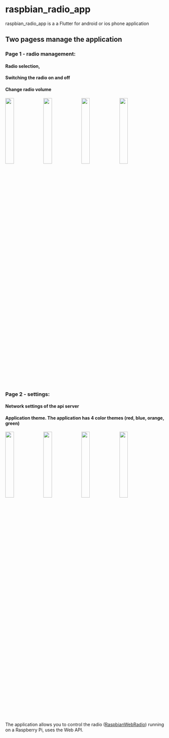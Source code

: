 
# raspbian_radio_app

raspbian_radio_app is a a Flutter for android or ios phone application 


## Two pagess manage the application
### Page 1 - radio management:
#### Radio selection, 
#### Switching the radio on and off
#### Change radio volume

<img src="https://user-images.githubusercontent.com/27755739/126339001-3e0a9edd-0cbd-40cf-909a-e9a195927382.jpg" width="23%" height="23%"> <img src="https://user-images.githubusercontent.com/27755739/126339879-62a5e4af-dcc2-4faa-b439-6ffee18991b5.jpg" width="23%" height="23%"> <img src="https://user-images.githubusercontent.com/27755739/126339884-3f083ace-e94d-4618-a65a-dd958f49001e.jpg" width="23%" height="23%"> <img src="https://user-images.githubusercontent.com/27755739/126339887-768ce190-df3f-4660-843b-83118c9baaf2.jpg" width="23%" height="23%">

### Page 2 - settings:
#### Network settings of the api server
#### Application theme. The application has 4 color themes (red, blue, orange, green)

<img src="https://user-images.githubusercontent.com/27755739/126345610-b7ed709a-95b2-4b77-b9b1-350e494f2e6b.jpg" width="23%" height="23%"> <img src="https://user-images.githubusercontent.com/27755739/126345614-a614c90a-8a21-4dc4-9ed6-fdf6e6f639ca.jpg" width="23%" height="23%"> <img src="https://user-images.githubusercontent.com/27755739/126345603-4467a772-7457-4c27-bb9c-02eedc0c87eb.jpg" width="23%" height="23%"> <img src="https://user-images.githubusercontent.com/27755739/126345611-42b758f7-36c8-427f-96a2-51174183adde.jpg" width="23%" height="23%"> 

The application allows you to control the radio ([RaspbianWebRadio](https://github.com/paneee/RaspbianWebRadio)) running on a Raspberry Pi, uses the Web API.
